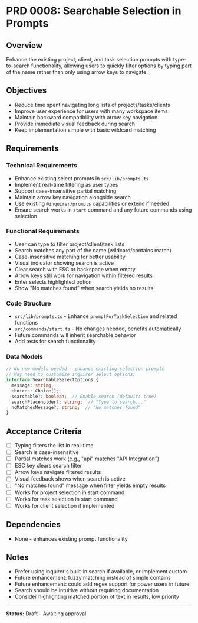 # PRD 0008: Searchable Selection in Prompts

## Overview
Enhance the existing project, client, and task selection prompts with type-to-search functionality, allowing users to quickly filter options by typing part of the name rather than only using arrow keys to navigate.

## Objectives
- Reduce time spent navigating long lists of projects/tasks/clients
- Improve user experience for users with many workspace items
- Maintain backward compatibility with arrow key navigation
- Provide immediate visual feedback during search
- Keep implementation simple with basic wildcard matching

## Requirements

### Technical Requirements
- Enhance existing select prompts in `src/lib/prompts.ts`
- Implement real-time filtering as user types
- Support case-insensitive partial matching
- Maintain arrow key navigation alongside search
- Use existing `@inquirer/prompts` capabilities or extend if needed
- Ensure search works in `start` command and any future commands using selection

### Functional Requirements
- User can type to filter project/client/task lists
- Search matches any part of the name (wildcard/contains match)
- Case-insensitive matching for better usability
- Visual indicator showing search is active
- Clear search with ESC or backspace when empty
- Arrow keys still work for navigation within filtered results
- Enter selects highlighted option
- Show "No matches found" when search yields no results

### Code Structure
- `src/lib/prompts.ts` - Enhance `promptForTaskSelection` and related functions
- `src/commands/start.ts` - No changes needed, benefits automatically
- Future commands will inherit searchable behavior
- Add tests for search functionality

### Data Models
```typescript
// No new models needed - enhance existing selection prompts
// May need to customize inquirer select options:
interface SearchableSelectOptions {
  message: string;
  choices: Choice[];
  searchable?: boolean;  // Enable search (default: true)
  searchPlaceholder?: string;  // "Type to search..."
  noMatchesMessage?: string;  // "No matches found"
}
```

## Acceptance Criteria
- [ ] Typing filters the list in real-time
- [ ] Search is case-insensitive
- [ ] Partial matches work (e.g., "api" matches "API Integration")
- [ ] ESC key clears search filter
- [ ] Arrow keys navigate filtered results
- [ ] Visual feedback shows when search is active
- [ ] "No matches found" message when filter yields empty results
- [ ] Works for project selection in start command
- [ ] Works for task selection in start command
- [ ] Works for client selection if implemented

## Dependencies
- None - enhances existing prompt functionality

## Notes
- Prefer using inquirer's built-in search if available, or implement custom
- Future enhancement: fuzzy matching instead of simple contains
- Future enhancement: could add regex support for power users in future
- Search should be intuitive without requiring documentation
- Consider highlighting matched portion of text in results, low priority

---

**Status:** Draft - Awaiting approval
